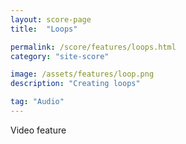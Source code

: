 ```yaml
---
layout: score-page
title:  "Loops"

permalink: /score/features/loops.html
category: "site-score"

image: /assets/features/loop.png
description: "Creating loops"

tag: "Audio"
---
```


Video feature
